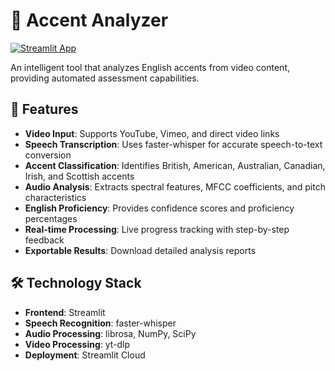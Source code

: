 
# 🎤 Accent Analyzer

[![Streamlit App](https://static.streamlit.io/badges/streamlit_badge_black_white.svg)](https://accentanalyzer-nbwygpiyzopo5mkp3geaxl.streamlit.app/)

An intelligent tool that analyzes English accents from video content, providing automated assessment capabilities.
## 🌟 Features

- **Video Input**: Supports YouTube, Vimeo, and direct video links
- **Speech Transcription**: Uses faster-whisper for accurate speech-to-text conversion
- **Accent Classification**: Identifies British, American, Australian, Canadian, Irish, and Scottish accents
- **Audio Analysis**: Extracts spectral features, MFCC coefficients, and pitch characteristics
- **English Proficiency**: Provides confidence scores and proficiency percentages
- **Real-time Processing**: Live progress tracking with step-by-step feedback
- **Exportable Results**: Download detailed analysis reports
## 🛠️ Technology Stack

- **Frontend**: Streamlit
- **Speech Recognition**: faster-whisper
- **Audio Processing**: librosa, NumPy, SciPy
- **Video Processing**: yt-dlp
- **Deployment**: Streamlit Cloud


